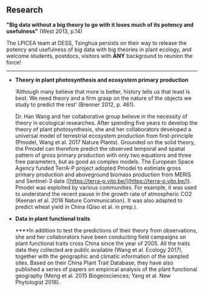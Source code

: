 ## Research

**"Big data without a big theory to go with it loses much of its potency and usefulness"** (West 2013, p.14)

The LPICEA team at DESS, Tsinghua persists on their way to release the potency and usefulness of big data with big theories in plant ecology, and welcome students, postdocs, visitors with **ANY** background to reunion the force!

------

- **Theory in plant photosynthesis and ecosystem primary production** 

  ‘Although many believe that more is better, history tells us that least is best. We need theory and a firm grasp on the nature of the objects we study to predict the rest’ (Brenner 2012, p. 461). 

  Dr. Han Wang and her collaborative group believe in the necessity of theory in ecological researches. After spending five years to develop the theory of plant photosynthesis, she and her collaborators developed a universal model of terrestrial ecosystem production from first-principle (Pmodel, Wang et al. 2017 Nature Plants). Grounded on the solid theory, the Pmodel can therefore predict the observed temporal and spatial pattern of gross primary production with only two equations and three free parameters, but as good as complex models. The European Space Agency funded TerrA-P project adopted Pmodel to estimate gross primary production and aboveground biomass production from MERIS and Sentinel-3 data ([https://terra-p.vito.be/](https://terra-p.vito.be/)). Pmodel was exploited by various communities. For example, it was used to understand the recent pause in the growth rate of atmospheric CO2 (Keenan et al. 2016 Nature Communication). It was also adapted to predict wheat yield in China (Qiao et al. in prep.). 

- **Data in plant functional traits**

  ****In addition to test the predictions of their theory from observations, she and her collaborators have been conducting field campaigns on plant functional traits cross China since the year of 2005. All the traits data they collected are public available (Wang et al. Ecology 2017), together with the geographic and climatic information of the sampled sites. Based on their China Plant Trait Database, they have also published a series of papers on empirical analysis of the plant functional geography (Meng et al. 2015 Biogeosciences; Yang et al. New Phytologist 2018).